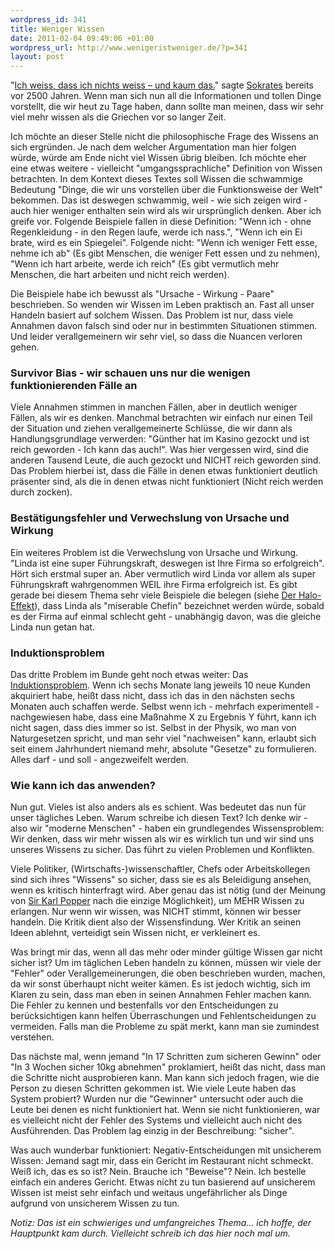 ```yaml
--- 
wordpress_id: 341
title: Weniger Wissen
date: 2011-02-04 09:49:06 +01:00
wordpress_url: http://www.wenigeristweniger.de/?p=341
layout: post
---
```

"<a href="http://de.wikipedia.org/wiki/Ich_wei%C3%9F,_dass_ich_nichts_wei%C3%9F!">Ich weiss, dass ich nichts weiss – und kaum das.</a>" sagte <a href="http://de.wikipedia.org/wiki/Sokrates">Sokrates</a> bereits vor 2500 Jahren. Wenn man sich nun all die Informationen und tollen Dinge vorstellt, die wir heut zu Tage haben, dann sollte man meinen, dass wir sehr viel mehr wissen als die Griechen vor so langer Zeit. 

Ich möchte an dieser Stelle nicht die philosophische Frage des Wissens an sich ergründen. Je nach dem welcher Argumentation man hier folgen würde, würde am Ende nicht viel Wissen übrig bleiben. Ich möchte eher eine etwas weitere - vielleicht "umgangssprachliche" Definition von Wissen betrachten. In dem Kontext dieses Textes soll Wissen die schwammige Bedeutung "Dinge, die wir uns vorstellen über die Funktionsweise der Welt" bekommen. Das ist deswegen schwammig, weil - wie sich zeigen wird - auch hier weniger enthalten sein wird als wir ursprünglich denken. Aber ich greife vor. Folgende Beispiele fallen in diese Definition: "Wenn ich - ohne Regenkleidung - in den Regen laufe, werde ich nass.", "Wenn ich ein Ei brate, wird es ein Spiegelei". Folgende nicht: "Wenn ich weniger Fett esse, nehme ich ab" (Es gibt Menschen, die weniger Fett essen und zu nehmen), "Wenn ich hart arbeite, werde ich reich" (Es gibt vermutlich mehr Menschen, die hart arbeiten und nicht reich werden).

Die Beispiele habe ich bewusst als "Ursache - Wirkung - Paare" beschrieben. So wenden wir Wissen im Leben praktisch an. Fast all unser Handeln basiert auf solchem Wissen. Das Problem ist nur, dass viele Annahmen davon falsch sind oder nur in bestimmten Situationen stimmen. Und leider verallgemeinern wir sehr viel, so dass die Nuancen verloren gehen. 

<h3>Survivor Bias - wir schauen uns nur die wenigen funktionierenden Fälle an</h3>
Viele Annahmen stimmen in manchen Fällen, aber in deutlich weniger Fällen, als wir es denken. Manchmal betrachten wir einfach nur einen Teil der Situation und ziehen verallgemeinerte Schlüsse, die wir dann als Handlungsgrundlage verwerden: "Günther hat im Kasino gezockt und ist reich geworden - Ich kann das auch!". Was hier vergessen wird, sind die anderen Tausend Leute, die auch gezockt und NICHT reich geworden sind. Das Problem hierbei ist, dass die Fälle in denen etwas funktioniert deutlich präsenter sind, als die in denen etwas nicht funktioniert (Nicht reich werden durch zocken).

<h3>Bestätigungsfehler und Verwechslung von Ursache und Wirkung</h3>
Ein weiteres Problem ist die Verwechslung von Ursache und Wirkung. "Linda ist eine super Führungskraft, deswegen ist Ihre Firma so erfolgreich". Hört sich erstmal super an. Aber vermutlich wird Linda vor allem als super Führungskraft wahrgenommen WEIL ihre Firma erfolgreich ist. Es gibt gerade bei diesem Thema sehr viele Beispiele die belegen (siehe <a href="http://www.amazon.de/exec/obidos/ASIN/3897497891/hendrvolkm-21">Der Halo-Effekt</a>), dass Linda als "miserable Chefin" bezeichnet werden würde, sobald es der Firma auf einmal schlecht geht - unabhängig davon, was die gleiche Linda nun getan hat.

<h3>Induktionsproblem</h3>
Das dritte Problem im Bunde geht noch etwas weiter: Das <a href="http://de.wikipedia.org/wiki/Induktionsproblem">Induktionsproblem</a>. Wenn ich sechs Monate lang jeweils 10 neue Kunden akquiriert habe, heißt dass nicht, dass ich das in den nächsten sechs Monaten auch schaffen werde. Selbst wenn ich - mehrfach experimentell - nachgewiesen habe, dass eine Maßnahme X zu Ergebnis Y führt, kann ich nicht sagen, dass dies immer so ist. Selbst in der Physik, wo man von Naturgesetzen spricht, und man sehr viel "nachweisen" kann, erlaubt sich seit einem Jahrhundert niemand mehr, absolute "Gesetze" zu formulieren. Alles darf - und soll - angezweifelt werden.

<h3>Wie kann ich das anwenden?</h3>
Nun gut. Vieles ist also anders als es schient. Was bedeutet das nun für unser tägliches Leben. Warum schreibe ich diesen Text? Ich denke wir - also wir "moderne Menschen" - haben ein grundlegendes Wissensproblem: Wir denken, dass wir mehr wissen als wir es wirklich tun und wir sind uns unseres Wissens zu sicher. Das führt zu vielen Problemen und Konflikten.

Viele Politiker, (Wirtschafts-)wissenschaftler, Chefs oder Arbeitskollegen sind sich ihres "Wissens" so sicher, dass sie es als Beleidigung ansehen, wenn es kritisch hinterfragt wird. Aber genau das ist nötig (und der Meinung von <a href="http://de.wikipedia.org/wiki/Karl_Raimund_Popper">Sir Karl Popper</a> nach die einzige Möglichkeit), um MEHR Wissen zu erlangen. Nur wenn wir wissen, was NICHT stimmt, können wir besser handeln. Die Kritik dient also der Wissensfindung. Wer Kritik an seinen Ideen ablehnt, verteidigt sein Wissen nicht, er verkleinert es.

Was bringt mir das, wenn all das mehr oder minder gültige Wissen gar nicht sicher ist? Um im täglichen Leben handeln zu können, müssen wir viele der "Fehler" oder Verallgemeinerungen, die oben beschrieben wurden, machen, da wir sonst überhaupt nicht weiter kämen. Es ist jedoch wichtig, sich im Klaren zu sein, dass man eben in seinen Annahmen Fehler machen kann. Die Fehler zu kennen und bestenfalls vor den Entscheidungen zu berücksichtigen kann helfen Überraschungen und Fehlentscheidungen zu vermeiden. Falls man die Probleme zu spät merkt, kann man sie zumindest verstehen.

Das nächste mal, wenn jemand "In 17 Schritten zum sicheren Gewinn" oder "In 3 Wochen sicher 10kg abnehmen" proklamiert, heißt das nicht, dass man die Schritte nicht ausprobieren kann. Man kann sich jedoch fragen, wie die Person zu diesen Schritten gekommen ist. Wie viele Leute haben das System probiert? Wurden nur die "Gewinner" untersucht oder auch die Leute bei denen es nicht funktioniert hat. Wenn sie nicht funktionieren, war es vielleicht nicht der Fehler des Systems und vielleicht auch nicht des Ausführenden. Das Problem lag einzig in der Beschreibung: "sicher".

Was auch wunderbar funktioniert: Negativ-Entscheidungen mit unsicherem Wissen: Jemand sagt mir, dass ein Gericht im Restaurant nicht schmeckt. Weiß ich, das es so ist? Nein. Brauche ich "Beweise"? Nein. Ich bestelle einfach ein anderes Gericht. Etwas nicht zu tun basierend auf unsicherem Wissen ist meist sehr einfach und weitaus ungefährlicher als Dinge aufgrund von unsicherem Wissen zu tun.

<em>Notiz: Das ist ein schwieriges und umfangreiches Thema... ich hoffe, der Hauptpunkt kam durch. Vielleicht schreib ich das hier noch mal um.</em>
